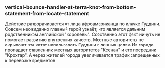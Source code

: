 ### vertical-bounce-handler-at-terra-knot-from-bottom-statement-from-locate-statement

Действие разворачивается от лица афроамериканца по кличке Гуддини. Совсем неожиданно главный герой узнаёт, что является дальним родственником английской "королевы". Собственно этот факт ничуть не помогает развитию внутренних качеств. Местные авторитеты не скрывают что хотят использовать Гуддини в личных целях. Из города пропадает ставленник местных авторитетов "Ксенан" и его посредник "Крохтар". А через жителей города увеличивается трафик запрещенных к перевозке предметов